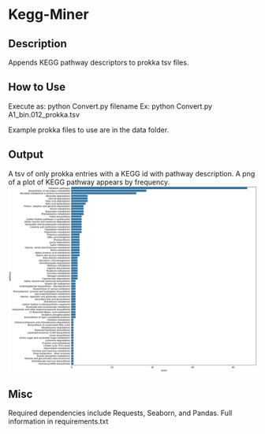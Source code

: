 # Kegg-Miner

## Description

Appends KEGG pathway descriptors to prokka tsv files. 

## How to Use
Execute as:
python Convert.py filename
Ex: python Convert.py A1_bin.012_prokka.tsv

Example prokka files to use are in the data folder. 

## Output
A tsv of only prokka entries with a KEGG id with pathway description.
A png of a plot of KEGG pathway appears by frequency. 
![Example plot](https://github.com/robcli/Kegg-Miner/blob/main/A1_bin.012_prokka_plot.png)

## Misc
Required dependencies include Requests, Seaborn, and Pandas. Full information in requirements.txt
